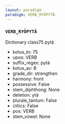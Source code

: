 ```yaml
---
layout: paradigm
paradigm: VERB_RYÖPYTÄ
---
```

### ` VERB_RYÖPYTÄ `

Dictionary class75 pytä
* kotus_tn: 75
* upos: VERB
* suffix_regex: pytä
* kotus_av: B
* grade_dir: strengthen
* harmony: front
* possessive: False
* stem_diphthong: None
* deletion: ytä
* plurale_tantum: False
* clitics: False
* pos: VERB
* stem_vowel: None
